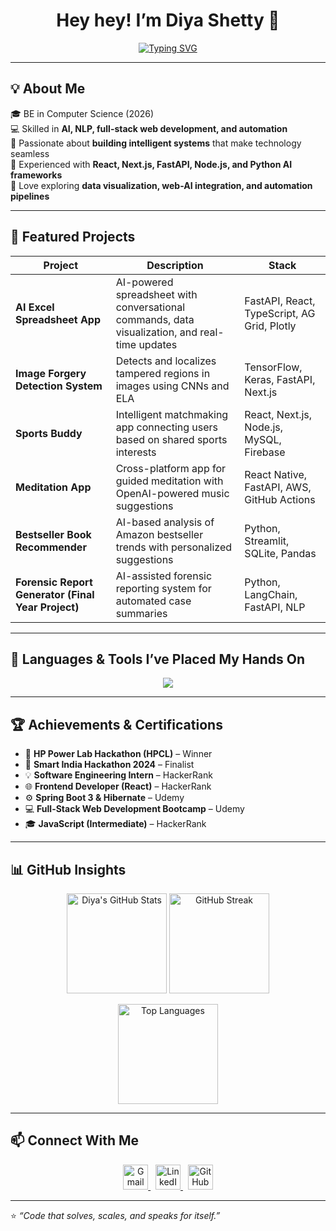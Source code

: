 <!-- Typing animation -->
<h1 align="center">Hey hey! I’m Diya Shetty 👋</h1>

<p align="center">
  <a href="https://git.io/typing-svg">
    <img src="https://readme-typing-svg.herokuapp.com?font=Fira+Code&pause=1000&color=3EB489&center=true&vCenter=true&width=550&lines=AI+Developer+💻;Full+Stack+Engineer+🚀;Machine+Learning+Explorer+🧠;Building+smart+and+scalable+apps+⚙️" alt="Typing SVG" />
  </a>
</p>

---

## 💡 About Me

🎓 BE in Computer Science (2026)  
💻 Skilled in **AI, NLP, full-stack web development, and automation**  
🧠 Passionate about **building intelligent systems** that make technology seamless  
🚀 Experienced with **React, Next.js, FastAPI, Node.js, and Python AI frameworks**  
💬 Love exploring **data visualization, web-AI integration, and automation pipelines**

---

## 🚀 Featured Projects

| Project | Description | Stack |
|----------|--------------|-------|
| **AI Excel Spreadsheet App** | AI-powered spreadsheet with conversational commands, data visualization, and real-time updates | FastAPI, React, TypeScript, AG Grid, Plotly |
| **Image Forgery Detection System** | Detects and localizes tampered regions in images using CNNs and ELA | TensorFlow, Keras, FastAPI, Next.js |
| **Sports Buddy** | Intelligent matchmaking app connecting users based on shared sports interests | React, Next.js, Node.js, MySQL, Firebase |
| **Meditation App** | Cross-platform app for guided meditation with OpenAI-powered music suggestions | React Native, FastAPI, AWS, GitHub Actions |
| **Bestseller Book Recommender** | AI-based analysis of Amazon bestseller trends with personalized suggestions | Python, Streamlit, SQLite, Pandas |
| **Forensic Report Generator (Final Year Project)** | AI-assisted forensic reporting system for automated case summaries | Python, LangChain, FastAPI, NLP |

---

## 🧰 Languages & Tools I’ve Placed My Hands On

<p align="center">
  <img src="https://skillicons.dev/icons?i=python,fastapi,react,nextjs,tailwind,typescript,nodejs,django,dotnet,html,css,javascript,mysql,sqlite,git,github,docker,aws,figma,tensorflow,pytorch,langchain,vite,firebase" />
</p>

---

## 🏆 Achievements & Certifications

- 🥇 **HP Power Lab Hackathon (HPCL)** – Winner  
- 🏁 **Smart India Hackathon 2024** – Finalist  
- 💡 **Software Engineering Intern** – HackerRank  
- 🌐 **Frontend Developer (React)** – HackerRank  
- ⚙️ **Spring Boot 3 & Hibernate** – Udemy  
- 💻 **Full-Stack Web Development Bootcamp** – Udemy  
- 🎓 **JavaScript (Intermediate)** – HackerRank  

---

## 📊 GitHub Insights

<p align="center">
  <img src="https://github-readme-stats.vercel.app/api?username=diyashettyy&show_icons=true&theme=transparent&include_all_commits=true&count_private=true&line_height=24" height="160" alt="Diya's GitHub Stats" />
  <img src="https://github-readme-streak-stats.herokuapp.com/?user=diyashettyy&theme=transparent" height="160" alt="GitHub Streak"/>
</p>

<p align="center">
  <img src="https://github-readme-stats.vercel.app/api/top-langs/?username=diyashettyy&layout=compact&theme=transparent&langs_count=6&hide_border=true" height="160" alt="Top Languages"/>
</p>

---

## 📫 Connect With Me

<p align="center">
  <a href="mailto:diyashetty145@gmail.com">
    <img src="https://skillicons.dev/icons?i=gmail" alt="Gmail" height="40"/>
  </a>
  &nbsp;
  <a href="https://www.linkedin.com/in/shetty-diya/">
    <img src="https://skillicons.dev/icons?i=linkedin" alt="LinkedIn" height="40"/>
  </a>
  &nbsp;
  <a href="https://github.com/diyashettyy">
    <img src="https://skillicons.dev/icons?i=github" alt="GitHub" height="40"/>
  </a>
</p>

---

⭐ *“Code that solves, scales, and speaks for itself.”*
